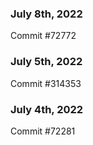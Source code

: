 ### July 8th, 2022

Commit #72772

### July 5th, 2022

Commit #314353


### July 4th, 2022

Commit #72281
